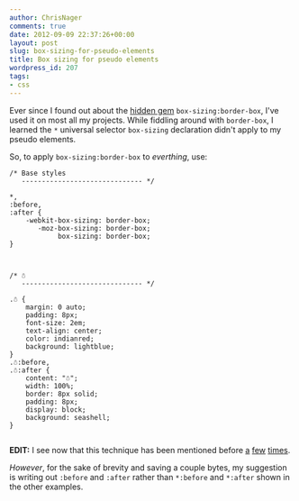 ```yaml
---
author: ChrisNager
comments: true
date: 2012-09-09 22:37:26+00:00
layout: post
slug: box-sizing-for-pseudo-elements
title: Box sizing for pseudo elements
wordpress_id: 207
tags:
- css
---
```


Ever since I found out about the [hidden gem](//paulirish.com/2012/box-sizing-border-box-ftw/) `box-sizing:border-box`, I've used it on most all my projects. While fiddling around with `border-box`, I learned the `*` universal selector `box-sizing` declaration didn't apply to my pseudo elements.

So, to apply `box-sizing:border-box` to _everthing_, use:

<pre class="codepen" data-type="css" data-href="aJlFy" data-user="ChrisNager"><code>/* Base styles
   ------------------------------ */

*,
:before,
:after {
    -webkit-box-sizing: border-box;
       -moz-box-sizing: border-box;
            box-sizing: border-box;
}



/* ☃
   ------------------------------ */

.☃ {
    margin: 0 auto;
    padding: 8px;
    font-size: 2em;
    text-align: center;
    color: indianred;
    background: lightblue;
}
.☃:before,
.☃:after {
    content: &quot;☃&quot;;
    width: 100%;
    border: 8px solid;
    padding: 8px;
    display: block;
    background: seashell;
}</code></pre>

<pre class="codepen" data-type="result" data-href="aJlFy" data-user="ChrisNager"><code></code></pre>
<script async src="http://codepen.io/assets/embed/ei.js"></script>

<!-- more -->

**EDIT:**
I see now that this technique has been mentioned before [a](//paulirish.com/2012/box-sizing-border-box-ftw/#comment-116128) [few](//coderwall.com/p/0qti4g) [times](//css-tricks.com/dont-overthink-it-grids/).

_However_, for the sake of brevity and saving a couple bytes, my suggestion is writing out `:before` and `:after` rather than `*:before` and `*:after` shown in the other examples.
